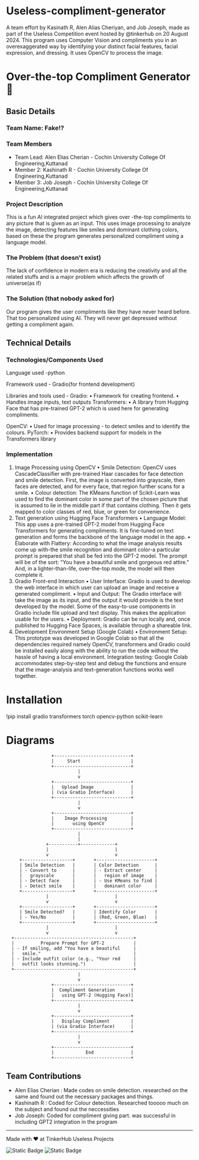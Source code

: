 # Useless-compliment-generator
A team effort by Kasinath R, Alen Alias Cheriyan, and Job Joseph, made as part of the Useless Competition event hosted by @tinkerhub on 20 August 2024. This program uses Computer Vision and compliments you in an overexaggerated way by identifying your distinct facial features, facial expression, and dressing. It uses OpenCV to process the image.

# Over-the-top Compliment Generator 🎯


## Basic Details
### Team Name: Fake!?


### Team Members
- Team Lead: Alen Elias Cherian - Cochin University College Of Engineering,Kuttanad
- Member 2: Kashinath R - Cochin University College Of Engineering,Kuttanad
- Member 3: Job Joseph - Cochin University College Of Engineering,Kuttanad
### Project Description
This is a fun  AI integrated project which gives over -the-top compliments to any picture that is given as an input. This uses image processing to analyze the image, detecting features like smiles and dominant clothing colors, based on these the program generates personalized compliment using a language model.

### The Problem (that doesn't exist)
The lack of confidence  in modern era is reducing the creativity and all the related stuffs and is a major problem which affects the growth of universe(as if)
### The Solution (that nobody asked for)
Our program gives the user compliments like they have never heard before. That too personalized using AI. They will never get depressed without getting a compliment again.


## Technical Details

### Technologies/Components Used
Language used -python

Framework used - Gradio(for frontend development)

Libraries and tools  used -
    Gradio:
	• Framework for creating frontend.
	• Handles image inputs, text outputs
   Transformers:
	• A library from Hugging Face that has pre-trained GPT-2 which is used here for generating compliments.

   OpenCV:
	• Used for image processing - to detect smiles and to identify the colours.
	   PyTorch:
	• Provides backend support for models in the Transformers library
          


### Implementation
1. Image Processing using OpenCV
• Smile Detection: OpenCV uses CascadeClassifier with pre-trained Haar cascades for face detection and smile detection. First, the image is converted into grayscale, then faces are detected, and for every face, that region further scans for a smile.
• Colour detection: The KMeans function of Scikit-Learn was used to find the dominant color in some part of the chosen picture that is assumed to lie in the middle part if that contains clothing. Then it gets mapped to color classes of red, blue, or green for convenience.
2. Text generation using Hugging Face Transformers
• Language Model: This app uses a pre-trained GPT-2 model from Hugging Face Transformers for generating compliments. It is fine-tuned on text generation and forms the backbone of the language model in the app.
• Elaborate with Flattery: According to what the image analysis results come up with-the smile recognition and dominant color-a particular prompt is prepared that shall be fed into the GPT-2 model. The prompt will be of the sort: "You have a beautiful smile and gorgeous red attire." And, in a lighter-than-life, over-the-top mode, the model will then complete it.
3. Gradio Front-end Interaction
• User Interface: Gradio is used to develop the web interface in which user can upload an image and receive a generated compliment.
 • Input and Output: The Gradio interface will take the image as its input, and the output it would provide is the text developed by the model. Some of the easy-to-use components in Gradio include file upload and text display. This makes the application usable for the users.
• Deployment: Gradio can be run locally and, once published to Hugging Face Spaces, is available through a shareable link.
4. Development Environment Setup (Google Colab)
• Environment Setup: This prototype was developed in Google Colab so that all the dependencies required namely OpenCV, transformers and Gradio could be installed easily along with the ability to run the code without the hassle of having a local environment.
Integration testing: Google Colab accommodates step-by-step test and debug the functions and ensure that the image-analysis and text-generation functions works well together.

# Installation
!pip install gradio transformers torch opencv-python scikit-learn


# Diagrams
                     +-----------------------------+
                     |     Start                   |
                     +-----------------------------+
                               |
                               v
                     +-----------------------------+
                     |   Upload Image              |
                     | (via Gradio Interface)      |
                     +-----------------------------+
                               |
                               v
                     +-----------------------------+
                     |    Image Processing         |
                     |       using OpenCV          |
                     +-----------------------------+
                               |
                               |
                   +-----------+-------------+
                   |                         |
                   v                         v
         +-------------------+       +----------------------+
         | Smile Detection   |       | Color Detection      |
         | - Convert to      |       | - Extract center     |
         |   grayscale       |       |   region of image    |
         | - Detect face     |       | - Use KMeans to find |
         | - Detect smile    |       |   dominant color     |
         +-------------------+       +----------------------+
                   |                         |
                   v                         v
         +-------------------+       +----------------------+
         | Smile Detected?   |       | Identify Color       |
         | - Yes/No          |       | (Red, Green, Blue)   |
         +-------------------+       +----------------------+
                   |                         |
                   v                         v
      +---------------------------------------------+
      |          Prepare Prompt for GPT-2           |
      | - If smiling, add "You have a beautiful     |
      |   smile."                                   |
      | - Include outfit color (e.g., "Your red     |
      |   outfit looks stunning.")                  |
      +---------------------------------------------+
                               |
                               v
                     +-----------------------------+
                     |  Compliment Generation      |
                     |   using GPT-2 (Hugging Face)|
                     +-----------------------------+
                               |
                               v
                     +-----------------------------+
                     |   Display Compliment        |
                     | (via Gradio Interface)      |
                     +-----------------------------+
                               |
                               v
                     +-----------------------------+
                     |            End              |
                     +-----------------------------+




## Team Contributions
- Alen Elias Cherian : Made codes on smile detection. researched on the same and found out the necessary packages and things.
- Kashinath R : Coded for Colour detection. Researched tooooo much on the subject and found out the neccessities
- Job Joseph: Coded for compliment giving part. was successful in including GPT2 integration in the program
---
Made with ❤ at TinkerHub Useless Projects 

![Static Badge](https://img.shields.io/badge/TinkerHub-24?color=%23000000&link=https%3A%2F%2Fwww.tinkerhub.org%2F)
![Static Badge](https://img.shields.io/badge/UselessProject--24-24?link=https%3A%2F%2Fwww.tinkerhub.org%2Fevents%2FQ2Q1TQKX6Q%2FUseless%2520Projects)

